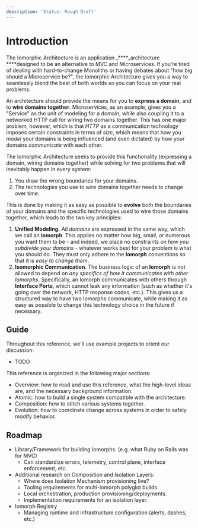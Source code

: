```yaml
---
description: 'Status: Rough Draft'
---
```


# Introduction

The Iomorphic Architecture is an application _****_architecture ****designed to be an alternative to MVC and Microservices.  If you're tired of dealing with hard-to-change Monoliths or having debates about "how big should a Microservice be?", the Iomorphic Architecture gives you a way to seamlessly blend the best of both worlds so you can focus on your real problems.

An architecture should provide the means for you to **express a domain**, and to **wire domains together**.  Microservices, as an example, gives you a "Service" as the unit of modeling for a domain, while also coupling it to a networked HTTP call for wiring two domains together.  This has one major problem, however, which is that _HTTP_ as a communication technology imposes certain constraints in terms of _size_, which means that how you _model_ your domains is being influenced \(and even dictated\) by how your domains _communicate_ with each other.

The Iomorphic Architecture seeks to provide this functionality \(expressing a domain, wiring domains together\) while solving for two problems that will inevitably happen in every system:

1. You draw the wrong boundaries for your domains.
2. The technologies you use to wire domains together needs to change over time.

This is done by making it as easy as possible to **evolve** both the boundaries of your domains and the specific technologies used to wire those domains together, which leads to the two key principles:

1. **Unified Modeling.**  _All domains_ are expressed in the same way, which we call an **Iomorph**.  This applies no matter how big, small, or numerous you want them to be - and indeed, we place no constraints on _how you subdivide your domains_ - whatever works best for your problem is what you should do.  They must only adhere to the **Iomorph** conventions so that it is _easy to change them_.
2. **Isomorphic Communication**.  The business logic of an **Iomorph** is not allowed to depend on _any specifics of how it communicates with other Iomorphs_.  Specifically, an Iomorph communicates with others through **Interface Ports**, which cannot leak any information \(such as whether it's going over the network, HTTP response codes, etc.\).  This gives us a structured way to have two Iomorphs communicate, while making it as easy as possible to change this technology choice in the future if necessary.

## Guide

Throughout this reference, we'll use example projects to orient our discussion:

* TODO

This reference is organized in the following major sections:

* Overview: how to read and use this reference, what the high-level ideas are, and the necessary background information.
* Atomic: how to build a single system compatible with the architecture.
* Composition: how to stitch various systems together.
* Evolution: how to coordinate change across systems in order to safely modify behavior.

## Roadmap

* Library/Framework for building Iomorphs.  \(e.g. what Ruby on Rails was for MVC\)
  * Can standardize errors, telemetry, control plane, interface enforcement, etc.
* Additional research on Composition and Isolation Layers:
  * Where does Isolation Mechanism provisioning live?
  * Tooling requirements for multi-iomorph polyglot builds.
  * Local orchestration, production provisioning/deployments.
  * Implementation requirements for an isolation layer.
* Iomorph Registry
  * Managing runtime and infrastructure configuration \(alerts, dashes, etc.\)


